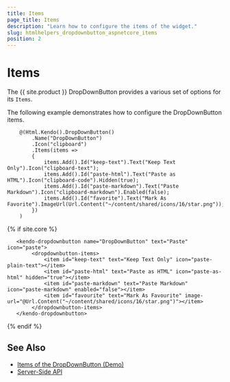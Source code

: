 ```yaml
---
title: Items
page_title: Items
description: "Learn how to configure the items of the widget."
slug: htmlhelpers_dropdownbutton_aspnetcore_items
position: 2
---
```


# Items

The {{ site.product }} DropDownButton provides a various set of options for its `Items`.

The following example demonstrates how to configure the DropDownButton items.

```HtmlHelper
    @(Html.Kendo().DropDownButton()
        .Name("DropDownButton")
        .Icon("clipboard")
        .Items(items =>
        {
            items.Add().Id("keep-text").Text("Keep Text Only").Icon("clipboard-text");
            items.Add().Id("paste-html").Text("Paste as HTML").Icon("clipboard-code").Hidden(true);
            items.Add().Id("paste-markdown").Text("Paste Markdown").Icon("clipboard-markdown").Enabled(false);
            items.Add().Id("favorite").Text("Mark As Favorite").ImageUrl(Url.Content("~/content/shared/icons/16/star.png"));
        })
    )
```
{% if site.core %}
```TagHelper
   <kendo-dropdownbutton name="DropDownButton" text="Paste" icon="paste">
        <dropdownbutton-items>
            <item id="keep-text" text="Keep Text Only" icon="paste-plain-text"></item>
            <item id="paste-html" text="Paste as HTML" icon="paste-as-html" hidden="true"></item>
            <item id="paste-markdown" text="Paste Markdown" icon="paste-markdown" enabled="false"></item>
            <item id="favourite" text="Mark As Favourite" image-url="@Url.Content("~/content/shared/icons/16/star.png")"></item>
        </dropdownbutton-items>
   </kendo-dropdownbutton>
```
{% endif %}

## See Also

* [Items of the DropDownButton (Demo)](https://demos.telerik.com/{{site.platform}}/dropdownbutton/items)
* [Server-Side API](/api/dropdownbutton)
